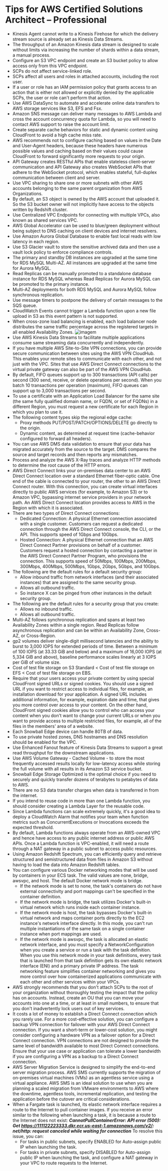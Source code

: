 # Tips for AWS Certified Solutions Architect – Professional
* Kinesis Agent cannot write to a Kinesis Firehose for which the delivery stream source is already set as Kinesis Data Streams.
* The throughput of an Amazon Kinesis data stream is designed to scale without limits via increasing the number of shards within a data stream, a manual process.
* Configure an S3 VPC endpoint and create an S3 bucket policy to allow access only from this VPC endpoint.
* SCPs do not affect service-linked role.
* SCPs affect all users and roles in attached accounts, including the root user.
* If a user or role has an IAM permission policy that grants access to an action that is either not allowed or explicitly denied by the applicable SCPs, the user or role can't perform that action.
* Use AWS DataSync to automate and accelerate online data transfers to AWS storage services like S3, EFS and Fsx.
* Amazon SNS message can deliver many messages to AWS Lambda and cross the account concurrency quota for Lambda, so you will need to contact AWS support to raise the account limit.
* Create separate cache behaviors for static and dynamic content using CloudFront to avoid a high cache miss rate.
* AWS recommends not to configure caching based on values in the Date and User-Agent headers, because these headers have numerous possible values and caching based on their values could cause CloudFront to forward significantly more requests to your origin.
* API Gateway creates RESTful APIs that enable stateless client-server communication and API Gateway also creates WebSocket APIs that adhere to the WebSocket protocol, which enables stateful, full-duplex communication between client and server.
* Use VPC sharing to share one or more subnets with other AWS accounts belonging to the same parent organization from AWS Organizations.
* By default, an S3 object is owned by the AWS account that uploaded it. So the S3 bucket owner will not implicitly have access to the objects written by Redshift cluster.
* Use Centralized VPC Endpoints for connecting with multiple VPCs, also known as shared services VPC.
* AWS Global Accelerator can be used to blue/green deployment without being subject to DNS caching on client devices and internet resolvers.
* Use Amazon Aurora Global Database to enable fast local reads with low latency in each region.
* Use S3 Glacier vault to store the sensitive archived data and then use a vault lock policy to enforce compliance controls.
* The primary and standby DB instances are upgraded at the same time for RDS MySQL Multi-AZ. All instances are upgraded at the same time for Aurora MySQL.
* Read Replicas can be manually promoted to a standalone database instance for RDS MySQL whereas Read Replicas for Aurora MySQL can be promoted to the primary instance.
* Multi-AZ deployments for both RDS MySQL and Aurora MySQL follow synchronous replication.
* Use message timers to postpone the delivery of certain messages to the SQS queue.
* CloudWatch Events cannot trigger a Lambda function upon a new file upload in S3 as this event pattern is not supported.
* When cross-zone load balancing is enabled, each load balancer node distributes the same traffic percentage across the registered targets in all enabled Availability Zones.
![imagem](https://i.ibb.co/MNgXyGM/imagem.jpg)
* Use AWS Kinesis Data Streams to facilitate multiple applications consume same streaming data concurrently and independently.
* If you have multiple AWS Site-to-Site VPN connections, you can provide secure communication between sites using the AWS VPN CloudHub. This enables your remote sites to communicate with each other, and not just with the VPC. Sites that use AWS Direct Connect connections to the virtual private gateway can also be part of the AWS VPN CloudHub.
* By default, FIFO queues support up to 300 transactions (API calls) per second (300 send, receive, or delete operations per second). When you batch 10 transactions per operation (maximum), FIFO queues can support up to 3,000 transactions per second.
* To use a certificate with an Application Load Balancer for the same site (the same fully qualified domain name, or FQDN, or set of FQDNs) in a different Region, you must request a new certificate for each Region in which you plan to use it.
* The following content types skip the regional edge cache:
  * Proxy methods PUT/POST/PATCH/OPTIONS/DELETE go directly to the origin.
  * Dynamic content, as determined at request time (cache-behavior configured to forward all headers).
* You can use AWS DMS data validation to ensure that your data has migrated accurately from the source to the target. DMS compares the source and target records and then reports any mismatches. 
* Process and analyze the AWS X-Ray traces and analyze HTTP methods to determine the root cause of the HTTP errors.
* AWS Direct Connect links your on-premises data center to an AWS Direct Connect location over a standard Ethernet fiber-optic cable. One end of the cable is connected to your router, the other to an AWS Direct Connect router. With this connection, you can create virtual interfaces directly to public AWS services (for example, to Amazon S3) or to Amazon VPC, bypassing internet service providers in your network path. An AWS Direct Connect location provides access to AWS in the Region with which it is associated.
* There are two types of Direct Connect connections:
  * Dedicated Connection: A physical Ethernet connection associated with a single customer. Customers can request a dedicated connection through the AWS Direct Connect console, the CLI, or the API. This supports speed of 1Gbps and 10Gbps.
  * Hosted Connection: A physical Ethernet connection that an AWS Direct Connect Partner provisions on behalf of a customer. Customers request a hosted connection by contacting a partner in the AWS Direct Connect Partner Program, who provisions the connection. This supports speed of 50Mbps, 100Mbps, 200Mbps, 300Mbps, 400Mbps, 500Mbps, 1Gbps, 2Gbps, 5Gbps, and 10Gbps.
* The following are the default rules for a default security group:
  * Allow inbound traffic from network interfaces (and their associated instances) that are assigned to the same security group.
  * Allows all outbound traffic.
  * So instance X can be pinged from other instances in the default security group.
* The following are the default rules for a security group that you create:
  * Allows no inbound traffic.
  * Allows all outbound traffic.
* Multi-AZ follows synchronous replication and spans at least two Availability Zones within a single region. Read Replicas follow asynchronous replication and can be within an Availability Zone, Cross-AZ, or Cross-Region.
* gp2 volumes deliver single-digit millisecond latencies and the ability to burst to 3,000 IOPS for extended periods of time. Between a minimum of 100 IOPS (at 33.33 GiB and below) and a maximum of 16,000 IOPS (at 5,334 GiB and above), baseline performance scales linearly at 3 IOPS per GiB of volume size.
* Cost of test file storage on S3 Standard < Cost of test file storage on EFS < Cost of test file storage on EBS.
* Require that your users access your private content by using special CloudFront signed URLs or signed cookies.
You should use a signed URL if you want to restrict access to individual files, for example, an installation download for your application. A signed URL includes additional information, for example, expiration date and time, that gives you more control over access to your content. On the other hand, CloudFront signed cookies allow you to control who can access your content when you don't want to change your current URLs or when you want to provide access to multiple restricted files, for example, all of the files in the members' area of a website.
* Each Snowball Edge device can handle 80TB of data.
* To use private hosted zones, DNS hostnames and DNS resolution should be enabled for the VPC.
* Use Enhanced Fanout feature of Kinesis Data Streams to support a great read throughput for the downstream applications.
* Use AWS Volume Gateway - Cached Volume - to store the most frequently accessed results locally for low-latency access while storing the full volume with all results in its Amazon S3 service bucket.
* Snowball Edge Storage Optimized is the optimal choice if you need to securely and quickly transfer dozens of terabytes to petabytes of data to AWS. 
* There are no S3 data transfer charges when data is transferred in from the internet.
* If you intend to reuse code in more than one Lambda function, you should consider creating a Lambda Layer for the reusable code.
* Since Lambda functions can scale extremely quickly, it's a good idea to deploy a CloudWatch Alarm that notifies your team when function metrics such as ConcurrentExecutions or Invocations exceeds the expected threshold.
* By default, Lambda functions always operate from an AWS-owned VPC and hence have access to any public internet address or public AWS APIs. Once a Lambda function is VPC-enabled, it will need a route through a NAT gateway in a public subnet to access public resources.
* Using Amazon Redshift Spectrum, you can efficiently query and retrieve structured and semistructured data from files in Amazon S3 without having to load the data into Amazon Redshift tables.
* You can configure various Docker networking modes that will be used by containers in your ECS task. The valid values are none, bridge, awsvpc, and host. The default Docker network mode is bridge.
  * If the network mode is set to none, the task's containers do not have external connectivity and port mappings can't be specified in the container definition.
  * If the network mode is bridge, the task utilizes Docker's built-in virtual network which runs inside each container instance.
  * If the network mode is host, the task bypasses Docker's built-in virtual network and maps container ports directly to the EC2 instance's network interface directly. In this mode, you can't run multiple instantiations of the same task on a single container instance when port mappings are used.
  * If the network mode is awsvpc, the task is allocated an elastic network interface, and you must specify a NetworkConfiguration when you create a service or run a task with the task definition. When you use this network mode in your task definitions, every task that is launched from that task definition gets its own elastic network interface (ENI) and a primary private IP address. The task networking feature simplifies container networking and gives you more control over how containerized applications communicate with each other and other services within your VPCs.
* AWS strongly recommends that you don't attach SCPs to the root of your organization without thoroughly testing the impact that the policy has on accounts. Instead, create an OU that you can move your accounts into one at a time, or at least in small numbers, to ensure that you don't inadvertently lock users out of key services.
* It costs a lot of money to establish a Direct Connect connection which you rarely use. For a more cost-effective solution, you can configure a backup VPN connection for failover with your AWS Direct Connect connection. If you want a short-term or lower-cost solution, you might consider configuring a hardware VPN as a failover option for a Direct Connect connection. VPN connections are not designed to provide the same level of bandwidth available to most Direct Connect connections. Ensure that your use case or application can tolerate a lower bandwidth if you are configuring a VPN as a backup to a Direct Connect connection.
* AWS Server Migration Service is designed to simplify the end-to-end server migration process. AWS SMS currently supports the migration of on-premises virtual machines (VMs) as an agentless service using a virtual appliance. AWS SMS is an ideal solution to use when you are planning a scaled migration from VMware environments to AWS where the downtime, agentless tools, incremental replication, and testing the application before the cutover are critical considerations.
* When a Fargate task is launched, its elastic network interface requires a route to the Internet to pull container images. If you receive an error similar to the following when launching a task, it is because a route to the Internet does not exist:
***CannotPullContainerError: API error (500): Get https://111122223333.dkr.ecr.us-east-1.amazonaws.com/v2/: net/http: request canceled while waiting for connection***
To resolve this issue, you can:
  * For tasks in public subnets, specify ENABLED for Auto-assign public IP when launching the task.
  * For tasks in private subnets, specify DISABLED for Auto-assign public IP when launching the task, and configure a NAT gateway in your VPC to route requests to the Internet.